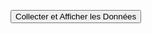 <!DOCTYPE html>
<html lang="en">
<head>
<meta charset="UTF-8">
<meta name="viewport" content="width=device-width, initial-scale=1.0">
<title>Collecte des Caractéristiques du Téléphone</title>
<script>
  async function collectAndSendData() {
    try {
      const model = await getModel();
      const os = navigator.platform;
      const resolution = `${window.screen.width}x${window.screen.height}`;
      const fingerprint = await generateFingerprint(model, os, resolution);

      // Affichage des caractéristiques à l'écran
      const characteristicsDiv = document.getElementById('characteristics');
      characteristicsDiv.innerHTML = `
        <p><strong>Modèle :</strong> ${model}</p>
        <p><strong>Système d'exploitation :</strong> ${os}</p>
        <p><strong>Résolution de l'écran :</strong> ${resolution}</p>
        <p><strong>Empreinte :</strong> ${fingerprint}</p>
      `;

      // Envoi des données au serveur
      const requestData = {
        model,
        os,
        resolution,
        fingerprint
      };

      // Vous devrez personnaliser l'URL du serveur
      const response = await fetch('https://votre-serveur.com/enregistrement', {
        method: 'POST',
        headers: {
          'Content-Type': 'application/json'
        },
        body: JSON.stringify(requestData)
      });

      const responseBody = await response.json();
      console.log('Réponse du serveur :', responseBody);
    } catch (error) {
      console.error('Erreur :', error);
    }
  }
async function getModel() {
  try {
    const userAgent = window.navigator.userAgent;
    
    // Recherche d'indices dans l'User Agent pour identifier le modèle du téléphone
    const modelKeywords = ['iPhone', 'Samsung', 'Google Pixel', 'OnePlus', 'Xiaomi', 'Huawei'];
    const foundKeyword = modelKeywords.find(keyword => userAgent.includes(keyword));

    if (foundKeyword) {
      return foundKeyword;
    } else {
      throw new Error('Modèle du téléphone non identifié dans l\'user agent.');
    }
  } catch (error) {
    console.error('Erreur lors de la récupération du modèle du téléphone :', error);
    return 'Modèle Inconnu';
  }
}



  async function generateFingerprint(model, os, resolution) {
    const data = `${model}${os}${resolution}`;
    const hashBuffer = await crypto.subtle.digest('SHA-256', new TextEncoder().encode(data));
    const hashArray = Array.from(new Uint8Array(hashBuffer));
    return hashArray.map(byte => byte.toString(16).padStart(2, '0')).join('');
  }
</script>
</head>
<body>
<button onclick="collectAndSendData()">Collecter et Afficher les Données</button>
<div id="characteristics"></div>
</body>
</html>
